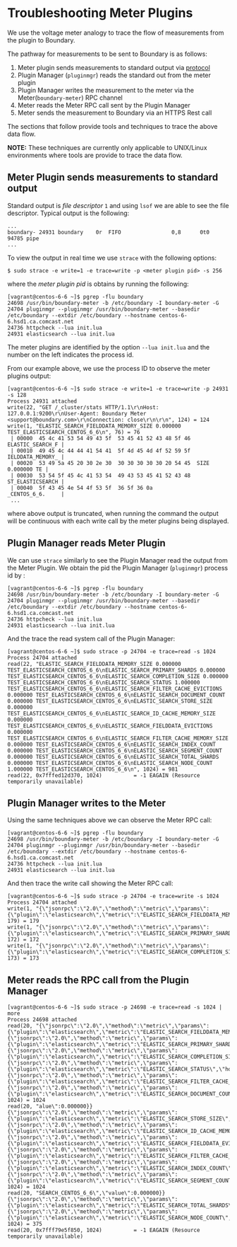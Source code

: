 # Troubleshooting Meter Plugins

We use the voltage meter analogy to trace the flow of measurements from the plugin to Boundary.

The pathway for measurements to be sent to Boundary is as follows:

1. Meter plugin sends measurements to standard output via [protocol]()
2. Plugin Manager (`pluginmgr`) reads the standard out from the meter plugin
3. Plugin Manager writes the measurement to the meter via the Meter(`boundary-meter`) RPC channel
4. Meter reads the Meter RPC call sent by the Plugin Manager
4. Meter sends the measurement to Boundary via an HTTPS Rest call

The sections that follow provide tools and techniques to trace the above data flow.

**NOTE:** These techniques are currently only applicable to UNIX/Linux environments where tools are provide to trace the data flow.

## Meter Plugin sends measurements to standard output

Standard output is _file descriptor_ `1` and using `lsof` we are able to see the file descriptor. Typical output is the following:

```
...
boundary- 24931 boundary    0r  FIFO                0,8      0t0  94785 pipe
...
```
To view the output in real time we use `strace` with the following options:

```
$ sudo strace -e write=1 -e trace=write -p <meter plugin pid> -s 256
```

where the _meter plugin pid_ is obtains by running the following:

```
[vagrant@centos-6-6 ~]$ pgrep -flu boundary
24698 /usr/bin/boundary-meter -b /etc/boundary -I boundary-meter -G
24704 pluginmgr --pluginmgr /usr/bin/boundary-meter --basedir /etc/boundary --extdir /etc/boundary --hostname centos-6-6.hsd1.ca.comcast.net
24736 httpcheck --lua init.lua
24931 elasticsearch --lua init.lua
```

The meter plugins are identified by the option `--lua init.lua` and the number on the left indicates the process id.

From our example above, we use the process ID to observe the meter plugins output:

```
[vagrant@centos-6-6 ~]$ sudo strace -e write=1 -e trace=write -p 24931 -s 128
Process 24931 attached
write(22, "GET /_cluster/stats HTTP/1.1\r\nHost: 127.0.0.1:9200\r\nUser-Agent: Boundary Meter <support@boundary.com>\r\nConnection: close\r\n\r\n", 124) = 124
write(1, "ELASTIC_SEARCH_FIELDDATA_MEMORY_SIZE 0.000000 TEST_ELASTICSEARCH_CENTOS_6_6\n", 76) = 76
 | 00000  45 4c 41 53 54 49 43 5f  53 45 41 52 43 48 5f 46  ELASTIC_SEARCH_F |
 | 00010  49 45 4c 44 44 41 54 41  5f 4d 45 4d 4f 52 59 5f  IELDDATA_MEMORY_ |
 | 00020  53 49 5a 45 20 30 2e 30  30 30 30 30 30 20 54 45  SIZE 0.000000 TE |
 | 00030  53 54 5f 45 4c 41 53 54  49 43 53 45 41 52 43 48  ST_ELASTICSEARCH |
 | 00040  5f 43 45 4e 54 4f 53 5f  36 5f 36 0a              _CENTOS_6_6.     |
 ...
```
where above output is truncated, when running the command the output will be continuous with each write call by the meter plugins being displayed.


## Plugin Manager reads Meter Plugin

We can use `strace` similarly to see the Plugin Manager read the output from the Meter Plugin. We obtain the pid the
Plugin Manager (`pluginmgr`) process id by :

```
[vagrant@centos-6-6 ~]$ pgrep -flu boundary
24698 /usr/bin/boundary-meter -b /etc/boundary -I boundary-meter -G
24704 pluginmgr --pluginmgr /usr/bin/boundary-meter --basedir /etc/boundary --extdir /etc/boundary --hostname centos-6-6.hsd1.ca.comcast.net
24736 httpcheck --lua init.lua
24931 elasticsearch --lua init.lua
```

And the trace the read system call of the Plugin Manager:

```
[vagrant@centos-6-6 ~]$ sudo strace -p 24704 -e trace=read -s 1024
Process 24704 attached
read(22, "ELASTIC_SEARCH_FIELDDATA_MEMORY_SIZE 0.000000 TEST_ELASTICSEARCH_CENTOS_6_6\nELASTIC_SEARCH_PRIMARY_SHARDS 0.000000 TEST_ELASTICSEARCH_CENTOS_6_6\nELASTIC_SEARCH_COMPLETION_SIZE 0.000000 TEST_ELASTICSEARCH_CENTOS_6_6\nELASTIC_SEARCH_STATUS 1.000000 TEST_ELASTICSEARCH_CENTOS_6_6\nELASTIC_SEARCH_FILTER_CACHE_EVICTIONS 0.000000 TEST_ELASTICSEARCH_CENTOS_6_6\nELASTIC_SEARCH_DOCUMENT_COUNT 0.000000 TEST_ELASTICSEARCH_CENTOS_6_6\nELASTIC_SEARCH_STORE_SIZE 0.000000 TEST_ELASTICSEARCH_CENTOS_6_6\nELASTIC_SEARCH_ID_CACHE_MEMORY_SIZE 0.000000 TEST_ELASTICSEARCH_CENTOS_6_6\nELASTIC_SEARCH_FIELDDATA_EVICTIONS 0.000000 TEST_ELASTICSEARCH_CENTOS_6_6\nELASTIC_SEARCH_FILTER_CACHE_MEMORY_SIZE 0.000000 TEST_ELASTICSEARCH_CENTOS_6_6\nELASTIC_SEARCH_INDEX_COUNT 0.000000 TEST_ELASTICSEARCH_CENTOS_6_6\nELASTIC_SEARCH_SEGMENT_COUNT 0.000000 TEST_ELASTICSEARCH_CENTOS_6_6\nELASTIC_SEARCH_TOTAL_SHARDS 0.000000 TEST_ELASTICSEARCH_CENTOS_6_6\nELASTIC_SEARCH_NODE_COUNT 1.000000 TEST_ELASTICSEARCH_CENTOS_6_6\n", 1024) = 981
read(22, 0x7fffed12d370, 1024)          = -1 EAGAIN (Resource temporarily unavailable)
```

## Plugin Manager writes to the Meter

Using the same techniques above we can observe the Meter RPC call:

```
[vagrant@centos-6-6 ~]$ pgrep -flu boundary
24698 /usr/bin/boundary-meter -b /etc/boundary -I boundary-meter -G
24704 pluginmgr --pluginmgr /usr/bin/boundary-meter --basedir /etc/boundary --extdir /etc/boundary --hostname centos-6-6.hsd1.ca.comcast.net
24736 httpcheck --lua init.lua
24931 elasticsearch --lua init.lua
```

And then trace the write call showing the Meter RPC call:

```
[vagrant@centos-6-6 ~]$ sudo strace -p 24704 -e trace=write -s 1024
Process 24704 attached
write(1, "{\"jsonrpc\":\"2.0\",\"method\":\"metric\",\"params\":{\"plugin\":\"elasticsearch\",\"metric\":\"ELASTIC_SEARCH_FIELDDATA_MEMORY_SIZE\",\"hostname\":\"TEST_ELASTICSEARCH_CENTOS_6_6\",\"value\":0.000000}}", 179) = 179
write(1, "{\"jsonrpc\":\"2.0\",\"method\":\"metric\",\"params\":{\"plugin\":\"elasticsearch\",\"metric\":\"ELASTIC_SEARCH_PRIMARY_SHARDS\",\"hostname\":\"TEST_ELASTICSEARCH_CENTOS_6_6\",\"value\":0.000000}}", 172) = 172
write(1, "{\"jsonrpc\":\"2.0\",\"method\":\"metric\",\"params\":{\"plugin\":\"elasticsearch\",\"metric\":\"ELASTIC_SEARCH_COMPLETION_SIZE\",\"hostname\":\"TEST_ELASTICSEARCH_CENTOS_6_6\",\"value\":0.000000}}", 173) = 173
```

## Meter reads the RPC call from the Plugin Manager

```
[vagrant@centos-6-6 ~]$ sudo strace -p 24698 -e trace=read -s 1024 | more
Process 24698 attached
read(20, "{\"jsonrpc\":\"2.0\",\"method\":\"metric\",\"params\":{\"plugin\":\"elasticsearch\",\"metric\":\"ELASTIC_SEARCH_FIELDDATA_MEMORY_SIZE\",\"hostname\":\"TEST_ELASTICSEARCH_CENTOS_6_6\",\"value\":0.000000}}{\"jsonrpc\":\"2.0\",\"method\":\"metric\",\"params\":{\"plugin\":\"elasticsearch\",\"metric\":\"ELASTIC_SEARCH_PRIMARY_SHARDS\",\"hostname\":\"TEST_ELASTICSEARCH_CENTOS_6_6\",\"value\":0.000000}}{\"jsonrpc\":\"2.0\",\"method\":\"metric\",\"params\":{\"plugin\":\"elasticsearch\",\"metric\":\"ELASTIC_SEARCH_COMPLETION_SIZE\",\"hostname\":\"TEST_ELASTICSEARCH_CENTOS_6_6\",\"value\":0.000000}}{\"jsonrpc\":\"2.0\",\"method\":\"metric\",\"params\":{\"plugin\":\"elasticsearch\",\"metric\":\"ELASTIC_SEARCH_STATUS\",\"hostname\":\"TEST_ELASTICSEARCH_CENTOS_6_6\",\"value\":1.000000}}{\"jsonrpc\":\"2.0\",\"method\":\"metric\",\"params\":{\"plugin\":\"elasticsearch\",\"metric\":\"ELASTIC_SEARCH_FILTER_CACHE_EVICTIONS\",\"hostname\":\"TEST_ELASTICSEARCH_CENTOS_6_6\",\"value\":0.000000}}{\"jsonrpc\":\"2.0\",\"method\":\"metric\",\"params\":{\"plugin\":\"elasticsearch\",\"metric\":\"ELASTIC_SEARCH_DOCUMENT_COUNT\",\"hostname\":\"TEST_ELASTICSEARCH_CENTOS_6_6\",\"v", 1024) = 1024
read(20, "alue\":0.000000}}{\"jsonrpc\":\"2.0\",\"method\":\"metric\",\"params\":{\"plugin\":\"elasticsearch\",\"metric\":\"ELASTIC_SEARCH_STORE_SIZE\",\"hostname\":\"TEST_ELASTICSEARCH_CENTOS_6_6\",\"value\":0.000000}}{\"jsonrpc\":\"2.0\",\"method\":\"metric\",\"params\":{\"plugin\":\"elasticsearch\",\"metric\":\"ELASTIC_SEARCH_ID_CACHE_MEMORY_SIZE\",\"hostname\":\"TEST_ELASTICSEARCH_CENTOS_6_6\",\"value\":0.000000}}{\"jsonrpc\":\"2.0\",\"method\":\"metric\",\"params\":{\"plugin\":\"elasticsearch\",\"metric\":\"ELASTIC_SEARCH_FIELDDATA_EVICTIONS\",\"hostname\":\"TEST_ELASTICSEARCH_CENTOS_6_6\",\"value\":0.000000}}{\"jsonrpc\":\"2.0\",\"method\":\"metric\",\"params\":{\"plugin\":\"elasticsearch\",\"metric\":\"ELASTIC_SEARCH_FILTER_CACHE_MEMORY_SIZE\",\"hostname\":\"TEST_ELASTICSEARCH_CENTOS_6_6\",\"value\":0.000000}}{\"jsonrpc\":\"2.0\",\"method\":\"metric\",\"params\":{\"plugin\":\"elasticsearch\",\"metric\":\"ELASTIC_SEARCH_INDEX_COUNT\",\"hostname\":\"TEST_ELASTICSEARCH_CENTOS_6_6\",\"value\":0.000000}}{\"jsonrpc\":\"2.0\",\"method\":\"metric\",\"params\":{\"plugin\":\"elasticsearch\",\"metric\":\"ELASTIC_SEARCH_SEGMENT_COUNT\",\"hostname\":\"TEST_ELASTIC", 1024) = 1024
read(20, "SEARCH_CENTOS_6_6\",\"value\":0.000000}}{\"jsonrpc\":\"2.0\",\"method\":\"metric\",\"params\":{\"plugin\":\"elasticsearch\",\"metric\":\"ELASTIC_SEARCH_TOTAL_SHARDS\",\"hostname\":\"TEST_ELASTICSEARCH_CENTOS_6_6\",\"value\":0.000000}}{\"jsonrpc\":\"2.0\",\"method\":\"metric\",\"params\":{\"plugin\":\"elasticsearch\",\"metric\":\"ELASTIC_SEARCH_NODE_COUNT\",\"hostname\":\"TEST_ELASTICSEARCH_CENTOS_6_6\",\"value\":1.000000}}", 1024) = 375
read(20, 0x7fff79e5f850, 1024)          = -1 EAGAIN (Resource temporarily unavailable)
```



